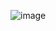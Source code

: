 ![image](https://user-images.githubusercontent.com/52580367/155862546-00108fe9-c80e-4044-ac82-8a06e21b6496.png)

